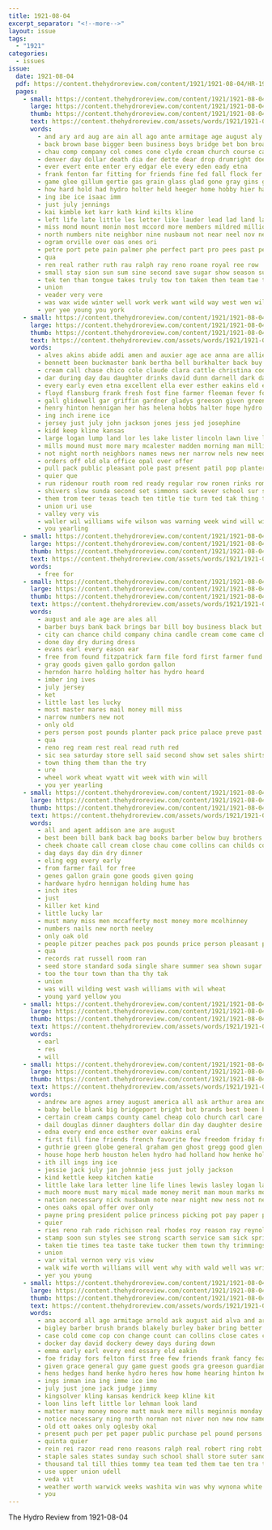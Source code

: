 ```yaml
---
title: 1921-08-04
excerpt_separator: "<!--more-->"
layout: issue
tags:
  - "1921"
categories:
  - issues
issue:
  date: 1921-08-04
  pdf: https://content.thehydroreview.com/content/1921/1921-08-04/HR-1921-08-04.pdf
  pages:
    - small: https://content.thehydroreview.com/content/1921/1921-08-04/small/HR-1921-08-04-01.jpg
      large: https://content.thehydroreview.com/content/1921/1921-08-04/large/HR-1921-08-04-01.jpg
      thumb: https://content.thehydroreview.com/content/1921/1921-08-04/thumbnails/HR-1921-08-04-01.jpg
      text: https://content.thehydroreview.com/assets/words/1921/1921-08-04/HR-1921-08-04-01.txt
      words:
        - and ary ard aug are ain all ago ante armitage age august aly allen ahr ana ane aus
        - back brown base bigger been business boys bridge bet bon broadway beams bell bore ber boy bible ball bord bryn berlin born but bridgeport bal bare big brothers brought better best belo bis bright buy box bureau bill bak bonnie
        - chau comp company col comes cone clyde cream church course case cyrus circle chi con county cancer cause city clas captain canaan childs cates cones come clerk cha court cox colo can cua came che choice canada cedar cost clark
        - denver day dollar death dia der dette dear drop drumright does daughter days decker dies delphia dim doll dor during
        - ever evert ente enter ery edgar ele every eden eady etna
        - frank fenton far fitting for friends fine fed fall flock fer faith few frie felt full furnish fellow fail ford fair from felton favor
        - game glee gillum gertie gas grain glass glad gone gray gins given getting gram guest goes goods gain gov good
        - how hard hold had hydro holter held heeger home hobby hier harry hone hafer hei her has hume half holes henry haby hinton hey hantz house high habit hought howard hay heard hada hedges hattie heart
        - ing ibe ice isaac imm
        - just july jennings
        - kai kimble ket karr kath kind kilts kline
        - left life late little les letter like lauder lead lad land last lose let lows large less lunch live liberty living
        - miss mond mount monin most mccord more members mildred million mire mari mers missouri meg money made mont men morning main margaret must much market mat may mary miles man many monday moore
        - north numbers nite neighbor nine nusbaum not near neel nov needs night new news nin nora noon nor never neeley
        - ogram orville over oas ones ori
        - petre port pete pain palmer phe perfect part pro pees past pene present pick phebe plan pastor purcell place points pat priday public president people
        - qua
        - ren real rather ruth rau ralph ray reno roane royal ree row
        - small stay sion sun sum sine second save sugar show season suit she six singer sayre saw seen score sale standard single sor san sunday sorter stele servi square side shantz session speaks school see south schools sons state scott sei ser saas say scotch
        - tek ten than tongue takes truly tow ton taken then team tae tee tax take tie thom teen the turn thar tse teron them talent trip tory towns ted thing tench times tiny trung tase town thi trumpet thomas too touch trees
        - union
        - veader very vere
        - was wax wide winter well work werk want wild way west wen wilson walker with win wit worth western will wind weather whitely
        - yer yee young you york
    - small: https://content.thehydroreview.com/content/1921/1921-08-04/small/HR-1921-08-04-02.jpg
      large: https://content.thehydroreview.com/content/1921/1921-08-04/large/HR-1921-08-04-02.jpg
      thumb: https://content.thehydroreview.com/content/1921/1921-08-04/thumbnails/HR-1921-08-04-02.jpg
      text: https://content.thehydroreview.com/assets/words/1921/1921-08-04/HR-1921-08-04-02.txt
      words:
        - alves akins abide addi amen and auxier age ace anna are allie ane alice alexander august ade ada all
        - bennett been buckmaster bank bertha bell burkhalter back buy better business bess blue bradley buyers burk bout bring but bows bill beer barber bay ball below bears ben both brown black baby bessie best bounds brindle banks babe bigley bergs
        - cream call chase chico cole claude clara cattle christina cool council car clerk comp credit camp cares clyde cross clark carney colby calvert cold city christmas cotton chas can cope chloe copeland cash class
        - dar during day dau daughter drinks david dunn darnell dark date diamond darline dollar dinner dungan douglas dry duni days duke
        - every early even etna excellent ella ever esther eakins eld earl end emer east eve euler elmer
        - floyd flansburg frank fresh fost fine farmer fleeman fever for farm friends fire free fridge freeze fisk fall from friday finder flight fred fog frost front
        - gall glidewell gar griffin gardner gladys greeson given green glad games grain gane gave glen george grow georgia gone good
        - henry hinton hennigan her has helena hobbs halter hope hydro housekeeper hen home had henke herndon hink horse homes hand harding howard hobart heard hak holland harrow harness head hitch
        - ing inch irene ice
        - jersey just july john jackson jones jess jed josephine
        - kidd keep kline kansas
        - large logan lump land lor les lake lister lincoln lawn live lucile lahoma lar lola lon left lane low lunch leveque little lies lenora leather line lesson last lines
        - mills mound must more mary mcalester madden morning man millie milk mention miss moore meals market maude monday mcbride many morgan mong miles miller mason mares made most mare matter meal
        - not night north neighbors names news ner narrow nels new need noon
        - orders off old ola office opal over offer
        - pull pack public pleasant pole past present patil pop planter princess pain points pleas pair price packard pure plant post place per
        - quier que
        - run ridenour routh room red ready regular row ronen rinks rom rel reber ruth river rado res ridge race russell
        - shivers slow sunda second set simmons sack sever school sur side south smith strong sled santa save spore sylvester skates street see snow sell screen sick stake saturday service state son sunday store stover surprise steers scott stott soles shoe slack storm show slaw single sims sewing supply sale streets sleet singer sark season stock sales safe sun soda standard smooth soon she shelton summer
        - them trom teer texas teach ten title tie turn ted tak thing than trip try too tea tears thurs town the
        - union uri use
        - valley very vis
        - waller wil williams wife wilson was warning week wind will winter write wyatt wagon wee willis western weatherford with wheat wheel weeks water
        - you yearling
    - small: https://content.thehydroreview.com/content/1921/1921-08-04/small/HR-1921-08-04-03.jpg
      large: https://content.thehydroreview.com/content/1921/1921-08-04/large/HR-1921-08-04-03.jpg
      thumb: https://content.thehydroreview.com/content/1921/1921-08-04/thumbnails/HR-1921-08-04-03.jpg
      text: https://content.thehydroreview.com/assets/words/1921/1921-08-04/HR-1921-08-04-03.txt
      words:
        - free for
    - small: https://content.thehydroreview.com/content/1921/1921-08-04/small/HR-1921-08-04-04.jpg
      large: https://content.thehydroreview.com/content/1921/1921-08-04/large/HR-1921-08-04-04.jpg
      thumb: https://content.thehydroreview.com/content/1921/1921-08-04/thumbnails/HR-1921-08-04-04.jpg
      text: https://content.thehydroreview.com/assets/words/1921/1921-08-04/HR-1921-08-04-04.txt
      words:
        - august and ale age are ales all
        - barber buys bank back brings bar bill boy business black but best below bandy buy
        - city can chance child company china candle cream come came childs clerk clyde cho cotton call close
        - done day dry during dress
        - evans earl every eason ear
        - free from found fitzpatrick farm file ford first farmer fund for forget fail
        - gray goods given gallo gordon gallon
        - herndon harro holding holter has hydro heard
        - imber ing ives
        - july jersey
        - ket
        - little last les lucky
        - most master mares mail money mill miss
        - narrow numbers new not
        - only old
        - pers person post pounds planter pack price palace preve past princess per page
        - qua
        - reno reg ream rest real read ruth red
        - sic sea saturday store sell said second show set sales shirts stomer soon solid sever season sack sale see sugar son
        - town thing them than the try
        - ure
        - wheel work wheat wyatt wit week with win will
        - you yer yearling
    - small: https://content.thehydroreview.com/content/1921/1921-08-04/small/HR-1921-08-04-05.jpg
      large: https://content.thehydroreview.com/content/1921/1921-08-04/large/HR-1921-08-04-05.jpg
      thumb: https://content.thehydroreview.com/content/1921/1921-08-04/thumbnails/HR-1921-08-04-05.jpg
      text: https://content.thehydroreview.com/assets/words/1921/1921-08-04/HR-1921-08-04-05.txt
      words:
        - all and agent addison ane are august
        - best been bill bank back bag books barber below buy brothers brings buys
        - cheek choate call cream close chau come collins can childs company city choice cost
        - dag days day din dry dinner
        - eling egg every early
        - from farmer fail for free
        - genes gallon grain gone goods given going
        - hardware hydro hennigan holding hume has
        - inch ites
        - just
        - killer ket kind
        - little lucky lar
        - must many miss men mccafferty most money more mcelhinney
        - numbers nails new north neeley
        - only oak old
        - people pitzer peaches pack pos pounds price person pleasant pound purchase present per
        - qua
        - records rat russell room ran
        - seed store standard soda single share summer sea shown sugar second set smith sales scott see special school sell staples season
        - too the tour town than tha thy tak
        - union
        - was will wilding west wash williams with wil wheat
        - young yard yellow you
    - small: https://content.thehydroreview.com/content/1921/1921-08-04/small/HR-1921-08-04-06.jpg
      large: https://content.thehydroreview.com/content/1921/1921-08-04/large/HR-1921-08-04-06.jpg
      thumb: https://content.thehydroreview.com/content/1921/1921-08-04/thumbnails/HR-1921-08-04-06.jpg
      text: https://content.thehydroreview.com/assets/words/1921/1921-08-04/HR-1921-08-04-06.txt
      words:
        - earl
        - res
        - will
    - small: https://content.thehydroreview.com/content/1921/1921-08-04/small/HR-1921-08-04-07.jpg
      large: https://content.thehydroreview.com/content/1921/1921-08-04/large/HR-1921-08-04-07.jpg
      thumb: https://content.thehydroreview.com/content/1921/1921-08-04/thumbnails/HR-1921-08-04-07.jpg
      text: https://content.thehydroreview.com/assets/words/1921/1921-08-04/HR-1921-08-04-07.txt
      words:
        - andrew are agnes arney august america all ask arthur area and adams age ard amos american
        - baby belle blank big bridgeport bright but brands best been bradley buy bank business boschert brother born braley burkhalter balance both brothers bais blanks boy beckham
        - certain cream camps county camel cheap colo church carl care come check camp course curnutt calvert cause cash city cyrus creek congo can claude cation camera company clyde coffee cant con
        - dail douglas dinner daughters dollar din day daughter desire dence dillow
        - edna every end ence esther ever eakins eral
        - first fill fine friends french favorite few freedom friday free floy frank fresh fall fair folks for fun frost from felton fore foil fost found fruit fox fam full fever fort
        - guthrie green globe general graham gen ghost gregg good glen gaylor german
        - house hope herb houston helen hydro had holland how henke holderman harry hinton him health has hainline heger hand her harvey hatfield home
        - ith ill ings ing ice
        - jessie jack july jan johnnie jess just jolly jackson
        - kind kettle keep kitchen katie
        - little lake lara letter line life lines lewis lasley logan last ling lizzie ler long leveque look landry laundry like
        - much moore must mary mical made money merit man moun marks motto may miss men more many main
        - nation necessary nick nusbaum note near night new ness not never ner now nims
        - ones oaks opal offer over only
        - payne pring president police princess picking pot pay paper pearl pleasure pro pope pack peters plenty purchase pure per packard plan pint pauls
        - quier
        - ries reno rah rado richison real rhodes roy reason ray reynolds
        - stamp soon sun styles see strong scarth service sam sick springs school smooth saturday suit start summer soap show send sports starts sion selves sea standard store sunday state sutton stoves scott sister seal sunda save strength subject strainer smoke stove set saw sleight sauce
        - taken tie times tea taste take tucker them town thy trimmings tuck then tra troy the tobacco trip texas
        - union
        - var vital vernon very vis view
        - walk wife worth williams will went why with wald well was wright while war washington west want white week write
        - yer you young
    - small: https://content.thehydroreview.com/content/1921/1921-08-04/small/HR-1921-08-04-08.jpg
      large: https://content.thehydroreview.com/content/1921/1921-08-04/large/HR-1921-08-04-08.jpg
      thumb: https://content.thehydroreview.com/content/1921/1921-08-04/thumbnails/HR-1921-08-04-08.jpg
      text: https://content.thehydroreview.com/assets/words/1921/1921-08-04/HR-1921-08-04-08.txt
      words:
        - ana accord all ago armitage arnold ask august aid alva and are art acres albert abo amy
        - bigley barber brush brands blakely burley baker bring better blades ber business been bradley blake brings best ball boys boy bandy buy
        - case cold come cop con change count can collins close cates col caddo counts city court cause county class car check cater card corner
        - docker day david dockery dewey days during down
        - emma early earl every end essary eld eakin
        - foe friday fors felton first free few friends frank fancy fea fish fath fun for ford found face from farm fon file
        - given grace general guy game guest goods gra greeson guardian
        - hens hedges hand henke hydro heres how home hearing hinton hee house hour hone has
        - ings inman ina ing imme ice imo
        - july just jone jack judge jimmy
        - kingsolver kling kansas kendrick keep kline kit
        - loon lins left little lor lehman look land
        - matter many money moore matt mauk mere mills meginnis monday man more mon mcconnell meals most much market mark morning made miller miss mary
        - notice necessary ning north norman not niver non new now name
        - old ott oakes only oglesby okal
        - present puch per pet paper public purchase pel pound persons powder private price pers pay
        - quinta quier
        - rein rei razor read reno reasons ralph real robert ring robt run richert roy rey
        - staple sales states sunday such school shall store suter sanders silos saturday shelton scott silo straw see seep short saw shaw sue she sept sister son sal ser sale sens springs shorts soap state summer said save sing session supply stands side show set special stuff
        - thousand tal till thies tommy tea team ted them tae ten tra tate tone test ties tor town ting take tho track the trac trip tom tay tie tooth turn
        - use upper union udell
        - veda vit
        - weather worth warwick weeks washita win was why wynona white war winter week wife work write winsor went wish wan weatherford wells will with
        - you
---
```


The Hydro Review from 1921-08-04

<!--more-->


